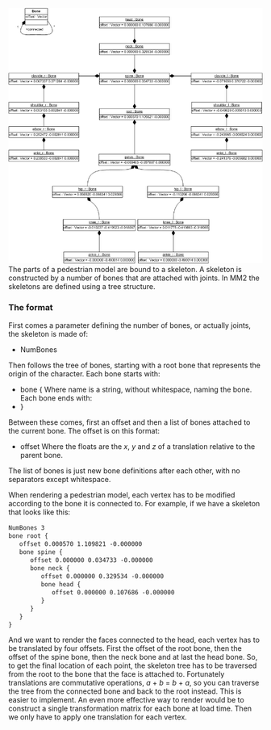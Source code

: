 ![Pedmodel_woman.skel.png](Pedmodel_woman.skel.png
"Pedmodel_woman.skel.png") The parts of a pedestrian model are bound to
a skeleton. A skeleton is constructed by a number of bones that are
attached with joints. In MM2 the skeletons are defined using a tree
structure.

### The format

First comes a parameter defining the number of bones, or actually
joints, the skeleton is made of:

  - NumBones <int>

Then follows the tree of bones, starting with a root bone that
represents the origin of the character. Each bone starts with:

  - bone <name> {
    Where name is a string, without whitespace, naming the bone. Each
    bone ends with:
  - }

Between these comes, first an offset and then a list of bones attached
to the current bone. The offset is on this format:

  - offset <float> <float> <float>
    Where the floats are the *x*, *y* and *z* of a translation relative
    to the parent bone.

The list of bones is just new bone definitions after each other, with no
separators except whitespace.

When rendering a pedestrian model, each vertex has to be modified
according to the bone it is connected to. For example, if we have a
skeleton that looks like this:

```
NumBones 3
bone root {
   offset 0.000570 1.109821 -0.000000
   bone spine {
      offset 0.000000 0.034733 -0.000000
      bone neck {
         offset 0.000000 0.329534 -0.000000
         bone head {
            offset 0.000000 0.107686 -0.000000
         }
      }
   }
}
```

And we want to render the faces connected to the head, each vertex has
to be translated by four offsets. First the offset of the root bone,
then the offset of the spine bone, then the neck bone and at last the
head bone. So, to get the final location of each point, the skeleton
tree has to be traversed from the root to the bone that the face is
attached to. Fortunately translations are commutative operations, *a* +
*b* = *b* + *a*, so you can traverse the tree from the connected bone
and back to the root instead. This is easier to implement. An even more
effective way to render would be to construct a single transformation
matrix for each bone at load time. Then we only have to apply one
translation for each vertex.
